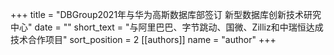+++ 
title = "DBGroup2021年与华为高斯数据库部签订 新型数据库创新技术研究中心" 
date = "" 
short_text = "与阿里巴巴、字节跳动、国微、Zilliz和中瑞恒达成技术合作项目" 
sort_position = 2
[[authors]] 
name = "author"
+++

